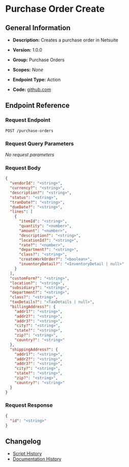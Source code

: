 <!-- BEGIN GENERATED CONTENT -->
# Purchase Order Create

## General Information

- **Description:** Creates a purchase order in Netsuite

- **Version:** 1.0.0
- **Group:** Purchase Orders
- **Scopes:** _None_
- **Endpoint Type:** Action
- **Code:** [github.com](https://github.com/NangoHQ/integration-templates/tree/main/integrations/netsuite-tba/actions/purchase-order-create.ts)


## Endpoint Reference

### Request Endpoint

`POST /purchase-orders`

### Request Query Parameters

_No request parameters_

### Request Body

```json
{
  "vendorId": "<string>",
  "currency?": "<string>",
  "description?": "<string>",
  "status": "<string>",
  "tranDate?": "<string>",
  "dueDate?": "<string>",
  "lines": [
    {
      "itemId": "<string>",
      "quantity": "<number>",
      "amount": "<number>",
      "description?": "<string>",
      "locationId?": "<string>",
      "rate?": "<number>",
      "department?": "<string>",
      "class?": "<string>",
      "createWorkOrder?": "<boolean>",
      "inventoryDetail?": "<InventoryDetail | null>"
    }
  ],
  "customForm?": "<string>",
  "location?": "<string>",
  "subsidiary?": "<string>",
  "department?": "<string>",
  "class?": "<string>",
  "taxDetails?": "<TaxDetails | null>",
  "billingAddress?": {
    "addr1?": "<string>",
    "addr2?": "<string>",
    "addr3?": "<string>",
    "city?": "<string>",
    "state?": "<string>",
    "zip?": "<string>",
    "country?": "<string>"
  },
  "shippingAddress?": {
    "addr1?": "<string>",
    "addr2?": "<string>",
    "addr3?": "<string>",
    "city?": "<string>",
    "state?": "<string>",
    "zip?": "<string>",
    "country?": "<string>"
  }
}
```

### Request Response

```json
{
  "id": "<string>"
}
```

## Changelog

- [Script History](https://github.com/NangoHQ/integration-templates/commits/main/integrations/netsuite-tba/actions/purchase-order-create.ts)
- [Documentation History](https://github.com/NangoHQ/integration-templates/commits/main/integrations/netsuite-tba/actions/purchase-order-create.md)

<!-- END  GENERATED CONTENT -->


